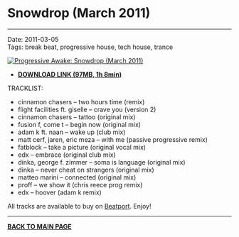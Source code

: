 # Snowdrop (March 2011)

----

Date: 2011-03-05  
Tags: break beat, progressive house, tech house, trance  

[![Progressive Awake: Snowdrop (March 2011)](https://drive.google.com/uc?export=download&id=0B1aIvu0NI6o4U05zMm5EbkZ5YjA)](https://1drv.ms/u/s!Alo3H0XlzdZxgX9H-R2X1IPZIWsx?e=6qZHHT)

* [**DOWNLOAD LINK (97MB, 1h 8min)**](https://1drv.ms/u/s!Alo3H0XlzdZxgX9H-R2X1IPZIWsx?e=6qZHHT)

TRACKLIST:

* cinnamon chasers – two hours time (remix)
* flight facilities ft. giselle – crave you (version 2)
* cinnamon chasers – tattoo (original mix)
* fusion f, come t – begin now (original mix)
* adam k ft. naan – wake up (club mix)
* matt cerf, jaren, eric meza – with me (passive progressive remix)
* fatblock – take a picture (original vocal mix)
* edx – embrace (original club mix)
* dinka, george f. zimmer – soma is language (original mix)
* dinka – never cheat on strangers (original mix)
* matteo marini – connected (original mix)
* proff – we show it (chris reece prog remix)
* edx – hoover (adam k remix)

All tracks are available to buy on <a href="http://beatport.com" target="_blank">Beatport</a>.
Enjoy!

----

[**BACK TO MAIN PAGE**](./README.md)
